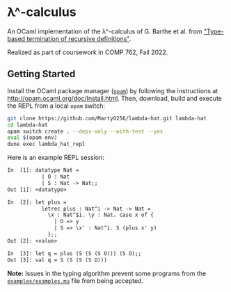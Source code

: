 # λ^-calculus

An OCaml implementation of the λ^-calculus of G. Barthe et al. from ["Type-based termination of recursive definitions"](https://www.cambridge.org/core/journals/mathematical-structures-in-computer-science/article/abs/typebased-termination-of-recursive-definitions/6E6C5061E0C54702E08BD142C0B7BFCB#.Y5_IzRwEAVk.link).

Realized as part of coursework in COMP 762, Fall 2022.

## Getting Started

Install the OCaml package manager ([`opam`](http://opam.ocaml.org/)) by following the instructions at <http://opam.ocaml.org/doc/Install.html>.
Then, download, build and execute the REPL from a local `opam` switch:

```bash
git clone https://github.com/MartyO256/lambda-hat.git lambda-hat
cd lambda-hat
opam switch create . --deps-only --with-test --yes
eval $(opam env)
dune exec lambda_hat_repl
```

Here is an example REPL session:

```txt
In  [1]: datatype Nat =
           | O : Nat
           | S : Nat -> Nat;;
Out [1]: <datatype>

In  [2]: let plus =
           letrec plus : Nat^i -> Nat -> Nat =
             \x : Nat^$i. \y : Nat. case x of {
               | O => y
               | S => \x' : Nat^i. S (plus x' y)
             };;
Out [2]: <value>

In  [3]: let q = plus (S (S (S O))) (S O);;
Out [3]: val q = S (S (S (S O)))
```

**Note:** Issues in the typing algorithm prevent some programs from the [`examples/examples.mu`](./examples/examples.mu) file from being accepted.
